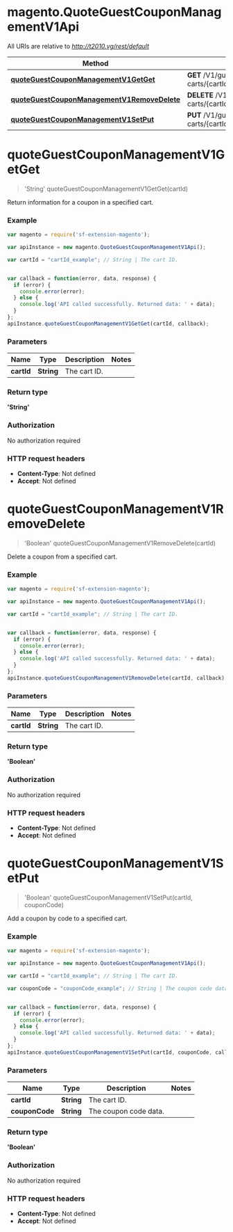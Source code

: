 # magento.QuoteGuestCouponManagementV1Api

All URIs are relative to *http://t2010.vg/rest/default*

Method | HTTP request | Description
------------- | ------------- | -------------
[**quoteGuestCouponManagementV1GetGet**](QuoteGuestCouponManagementV1Api.md#quoteGuestCouponManagementV1GetGet) | **GET** /V1/guest-carts/{cartId}/coupons | 
[**quoteGuestCouponManagementV1RemoveDelete**](QuoteGuestCouponManagementV1Api.md#quoteGuestCouponManagementV1RemoveDelete) | **DELETE** /V1/guest-carts/{cartId}/coupons | 
[**quoteGuestCouponManagementV1SetPut**](QuoteGuestCouponManagementV1Api.md#quoteGuestCouponManagementV1SetPut) | **PUT** /V1/guest-carts/{cartId}/coupons/{couponCode} | 


<a name="quoteGuestCouponManagementV1GetGet"></a>
# **quoteGuestCouponManagementV1GetGet**
> &#39;String&#39; quoteGuestCouponManagementV1GetGet(cartId)



Return information for a coupon in a specified cart.

### Example
```javascript
var magento = require('sf-extension-magento');

var apiInstance = new magento.QuoteGuestCouponManagementV1Api();

var cartId = "cartId_example"; // String | The cart ID.


var callback = function(error, data, response) {
  if (error) {
    console.error(error);
  } else {
    console.log('API called successfully. Returned data: ' + data);
  }
};
apiInstance.quoteGuestCouponManagementV1GetGet(cartId, callback);
```

### Parameters

Name | Type | Description  | Notes
------------- | ------------- | ------------- | -------------
 **cartId** | **String**| The cart ID. | 

### Return type

**&#39;String&#39;**

### Authorization

No authorization required

### HTTP request headers

 - **Content-Type**: Not defined
 - **Accept**: Not defined

<a name="quoteGuestCouponManagementV1RemoveDelete"></a>
# **quoteGuestCouponManagementV1RemoveDelete**
> &#39;Boolean&#39; quoteGuestCouponManagementV1RemoveDelete(cartId)



Delete a coupon from a specified cart.

### Example
```javascript
var magento = require('sf-extension-magento');

var apiInstance = new magento.QuoteGuestCouponManagementV1Api();

var cartId = "cartId_example"; // String | The cart ID.


var callback = function(error, data, response) {
  if (error) {
    console.error(error);
  } else {
    console.log('API called successfully. Returned data: ' + data);
  }
};
apiInstance.quoteGuestCouponManagementV1RemoveDelete(cartId, callback);
```

### Parameters

Name | Type | Description  | Notes
------------- | ------------- | ------------- | -------------
 **cartId** | **String**| The cart ID. | 

### Return type

**&#39;Boolean&#39;**

### Authorization

No authorization required

### HTTP request headers

 - **Content-Type**: Not defined
 - **Accept**: Not defined

<a name="quoteGuestCouponManagementV1SetPut"></a>
# **quoteGuestCouponManagementV1SetPut**
> &#39;Boolean&#39; quoteGuestCouponManagementV1SetPut(cartId, couponCode)



Add a coupon by code to a specified cart.

### Example
```javascript
var magento = require('sf-extension-magento');

var apiInstance = new magento.QuoteGuestCouponManagementV1Api();

var cartId = "cartId_example"; // String | The cart ID.

var couponCode = "couponCode_example"; // String | The coupon code data.


var callback = function(error, data, response) {
  if (error) {
    console.error(error);
  } else {
    console.log('API called successfully. Returned data: ' + data);
  }
};
apiInstance.quoteGuestCouponManagementV1SetPut(cartId, couponCode, callback);
```

### Parameters

Name | Type | Description  | Notes
------------- | ------------- | ------------- | -------------
 **cartId** | **String**| The cart ID. | 
 **couponCode** | **String**| The coupon code data. | 

### Return type

**&#39;Boolean&#39;**

### Authorization

No authorization required

### HTTP request headers

 - **Content-Type**: Not defined
 - **Accept**: Not defined

